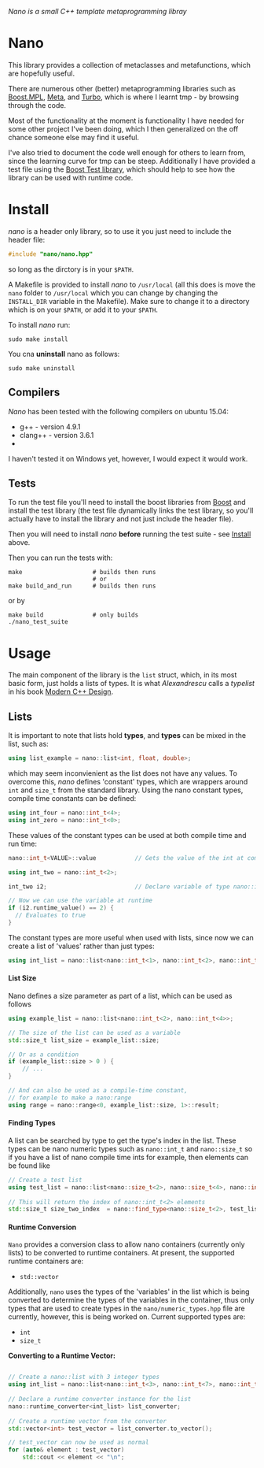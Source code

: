 *Nano is a small C++ template metaprogramming libray*

# Nano

This library provides a collection of metaclasses and metafunctions, which are hopefully useful.

There are numerous other (better) metaprogramming libraries such as [Boost.MPL](http://www.boost.org/doc/libs/1_58_0/libs/mpl/doc/index.html), [Meta](https://github.com/ericniebler/meta), and [Turbo](https://github.com/Manu343726/Turbo), which is where I learnt tmp - by browsing through the code.

Most of the functionality at the moment is functionality I have needed for some other project I've been doing, which I then generalized on the off chance someone else may find it useful.

I've also tried to document the code well enough for others to learn from, since the learning curve for tmp can be steep. Additionally I have provided a test file using the [Boost Test library](http://www.boost.org/doc/libs/1_58_0/libs/test/doc/html/index.html), which should help to see how the library can be used with runtime code.

# Install 

*nano* is a header only library, so to use it you just need to include the header file:
```.cpp
#include "nano/nano.hpp"
```
so long as the dirctory is in your ```$PATH```. 

A Makefile is provided to install *nano* to ```/usr/local``` (all this does is move the ```nano``` folder to ```/usr/local``` which you can change by changing the ```INSTALL_DIR``` variable in the Makefile). Make sure to change it to a directory which is on your ```$PATH```, or add it to your ```$PATH```.

To install *nano* run:

```
sudo make install
```
You cna __uninstall__ nano as follows:
```
sudo make uninstall
```

## Compilers

*Nano* has been tested with the following compilers on ubuntu 15.04:

* g++ - version 4.9.1
* clang++ - version 3.6.1
* 
I haven't tested it on Windows yet, however, I would expect it would work.

## Tests

To run the test file you'll need to install the boost libraries from [Boost](http://www.boost.org/) and install the test library (the test file dynamically links the test library, so you'll actually have to install the library and not just include the header file).

Then you will need to install *nano* __before__ running the test suite - see [Install](#install) above.

Then you can run the tests with:

```
make                    # builds then runs
                        # or
make build_and_run      # builds then runs
```
or by
```
make build              # only builds
./nano_test_suite       
```

# Usage

The main component of the library is the ```list``` struct, which, in its most basic form, just holds a lists of types. It is what *Alexandrescu* calls a *typelist* in his book [Modern C++ Design](http://www.amazon.com/Modern-Design-Generic-Programming-Patterns/dp/0201704315). 

## Lists

It is important to note that lists hold __types__, and __types__ can be mixed in the list, such as:
```.cpp
using list_example = nano::list<int, float, double>;
```
which may seem inconvienient as the list does not have any values. To overcome this, *nano* defines 'constant' types, which are wrappers around ```int``` and ```size_t``` from the standard library. Using the nano constant types, compile time constants can be defined:
```.cpp
using int_four = nano::int_t<4>;
using int_zero = nano::int_t<0>;
```
These values of the constant types can be used at both compile time and run time:
```.cpp
nano::int_t<VALUE>::value           // Gets the value of the int at compile time

using int_two = nano::int_t<2>;

int_two i2;                         // Declare variable of type nano::int_t<2>

// Now we can use the variable at runtime 
if (i2.runtime_value() == 2) {
  // Evaluates to true 
}
```
The constant types are more useful when used with lists, since now we can create a list of 'values' rather than just types:
```.cpp
using int_list = nano::list<nano::int_t<1>, nano::int_t<2>, nano::int_t<3>>;    // List of 3 elements
```
#### List Size

Nano defines a size parameter as part of a list, which can be used as follows
```.cpp
using example_list = nano::list<nano::int_t<2>, nano::int_t<4>>;

// The size of the list can be used as a variable
std::size_t list_size = example_list::size;

// Or as a condition
if (example_list::size > 0 ) {
    // ...
}

// And can also be used as a compile-time constant,
// for example to make a nano:range
using range = nano::range<0, example_list::size, 1>::result;
```

#### Finding Types
 
A list can be searched by type to get the type's index in the list. These types can be nano numeric types 
such as ```nano::int_t``` and ```nano::size_t``` so if you have a list of nano compile time ints for example,
then elements can be found like
```.cpp
// Create a test list
using test_list = nano::list<nano::size_t<2>, nano::size_t<4>, nano::int_t<6>>;
    
// This will return the index of nano::int_t<2> elements
std::size_t size_two_index  = nano::find_type<nano::size_t<2>, test_list>::result;  // = 0
```

#### Runtime Conversion

```Nano``` provides a conversion class to allow nano containers (currently only lists) to be converted to
runtime containers. At present, the supported runtime containers are:

* ```std::vector```

Additionally, ```nano``` uses the types of the 'variables' in the list which is being converted to determine
the types of the variables in the container, thus only types that are used to create types in the
```nano/numeric_types.hpp``` file are currently, however, this is being worked on. Current supported types
are:

* ```int```
* ```size_t```

__Converting to a Runtime Vector:__

```.cpp

// Create a nano::list with 3 integer types
using int_list = nano::list<nano::int_t<3>, nano::int_t<7>, nano::int_t<12>>;
    
// Declare a runtime converter instance for the list
nano::runtime_converter<int_list> list_converter;
    
// Create a runtime vector from the converter
std::vector<int> test_vector = list_converter.to_vector();

// test_vector can now be used as normal
for (auto& element : test_vector) 
    std::cout << element << "\n";
```
